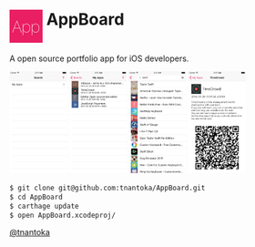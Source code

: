 # <img src="/AppBoard/Assets.xcassets/AppIcon.appiconset/icon58.png" align="top"> AppBoard

A open source portfolio app for iOS developers.

<img src="/images/boards.png" width="20%">
<img src="/images/apps.png" width="20%">
<img src="/images/search.png" width="20%">
<img src="/images/app.png" width="20%">

```
$ git clone git@github.com:tnantoka/AppBoard.git
$ cd AppBoard
$ carthage update
$ open AppBoard.xcodeproj/
```

[@tnantoka](https://twitter.com/tnantoka)

